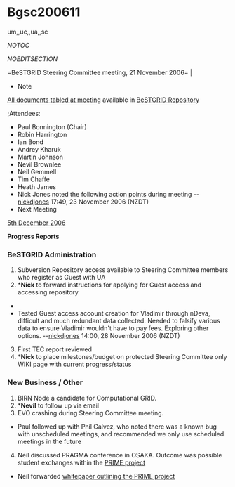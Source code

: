 # Bgsc200611

um,,uc,,ua,,sc

_*NOTOC*_

_*NOEDITSECTION*_

=BeSTGRID Steering Committee meeting, 21 November 2006= |

- Note

[All documents tabled at meeting](https://support.csi.ac.nz/svn/bestgrid/community/sc/20061121/) available in [BeSTGRID Repository](https://support.csi.ac.nz/svn/bestgrid/)

;Attendees:
- Paul Bonnington (Chair)
- Robin Harrington
- Ian Bond
- Andrey Kharuk
- Martin Johnson
- Nevil Brownlee
- Neil Gemmell
- Tim Chaffe
- Heath James
- Nick Jones noted the following action points during meeting --[nickdjones](nickdjonesbestgridorg.md) 17:49, 23 November 2006 (NZDT)
- Next Meeting

[5th December 2006](/wiki/spaces/BeSTGRID/pages/3818228766)

**Progress Reports**


### BeSTGRID Administration

1. Subversion Repository access available to Steering Committee members who register as Guest with UA
2. ***Nick** to forward instructions for applying for Guest access and accessing repository
	
- 
- Tested Guest access account creation for Vladimir through nDeva, difficult and much redundant data collected. Needed to falsify various data to ensure Vladimir wouldn't have to pay fees. Exploring other options. --[nickdjones](nickdjonesbestgridorg.md) 14:00, 28 November 2006 (NZDT)
3. First TEC report reviewed
4. ***Nick** to place milestones/budget on protected Steering Committee only WIKI page with current progress/status

### New Business / Other

1. BIRN Node a candidate for Computational GRID.
2. ***Nevil** to follow up via email
3. EVO crashing during Steering Committee meeting.
	
- Paul followed up with Phil Galvez, who noted there was a known bug with unscheduled meetings, and recommended we only use scheduled meetings in the future
4. Neil discussed PRAGMA conference in OSAKA. Outcome was possible student exchanges within the [PRIME project](http://prime.ucsd.edu/)
	
- Neil forwarded [whitepaper outlining the PRIME project](https://support.e-learnings.co.nz/svn/bestgrid/sc/20061121/White%20Paper%20Final%20v10Aug06.doc)
